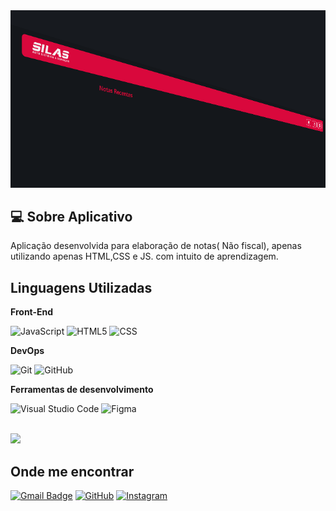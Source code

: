 <img src="readmeimage.png" alt="Banner com Design do Aplicativo">

## 💻 Sobre Aplicativo

  Aplicação desenvolvida para elaboração de notas( Não fiscal), apenas utilizando
apenas HTML,CSS e JS. com intuito de aprendizagem.

## Linguagens Utilizadas

**Front-End**

![JavaScript](https://img.shields.io/badge/-JavaScript-333333?style=flat&logo=javascript)
![HTML5](https://img.shields.io/badge/-HTML5-333333?style=flat&logo=HTML5)
![CSS](https://img.shields.io/badge/-CSS-333333?style=flat&logo=CSS3&logoColor=1572B6)


**DevOps**

![Git](https://img.shields.io/badge/-Git-333333?style=flat&logo=git)
![GitHub](https://img.shields.io/badge/-GitHub-333333?style=flat&logo=github)

**Ferramentas de desenvolvimento**

![Visual Studio Code](https://img.shields.io/badge/-Visual%20Studio%20Code-333333?style=flat&logo=visual-studio-code&logoColor=007ACC)
![Figma](https://img.shields.io/badge/-Figma-333333?style=flat&logo=figma&logoColor=007ACC)

<br/>

<a href="https://github.com/samequemarques0" title="Perfil do Iuri">
  <img height="180em" src="https://github-readme-stats.vercel.app/api?username=samequemarques0&theme=dracula&show_icons=true" />
</a>

## Onde me encontrar

[![Gmail Badge](https://img.shields.io/badge/-seuemail@email.com-006bed?style=flat-square&logo=Gmail&logoColor=white&link=mailto:SEU-EMAIL)](mailto:sameque12@gmail.com)
[![GitHub](https://img.shields.io/github/followers/iuricode?label=follow&style=social)]([LINK-DO-SEU-GITHUB](https://github.com/SamequeMarques0))
[![Instagram](https://img.shields.io/github/followers/iuricode?label=follow&style=social)]([LINK-DO-SEU-GITHUB](https://www.instagram.com/_samequemarques))